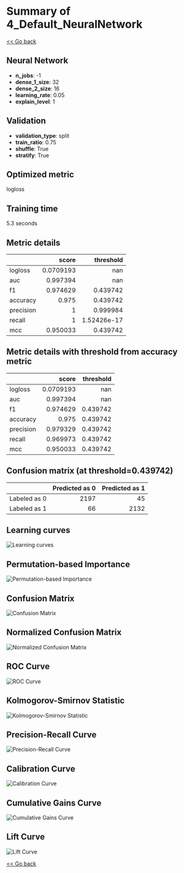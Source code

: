 # Summary of 4_Default_NeuralNetwork

[<< Go back](../README.md)


## Neural Network
- **n_jobs**: -1
- **dense_1_size**: 32
- **dense_2_size**: 16
- **learning_rate**: 0.05
- **explain_level**: 1

## Validation
 - **validation_type**: split
 - **train_ratio**: 0.75
 - **shuffle**: True
 - **stratify**: True

## Optimized metric
logloss

## Training time

5.3 seconds

## Metric details
|           |     score |     threshold |
|:----------|----------:|--------------:|
| logloss   | 0.0709193 | nan           |
| auc       | 0.997394  | nan           |
| f1        | 0.974629  |   0.439742    |
| accuracy  | 0.975     |   0.439742    |
| precision | 1         |   0.999984    |
| recall    | 1         |   1.52426e-17 |
| mcc       | 0.950033  |   0.439742    |


## Metric details with threshold from accuracy metric
|           |     score |   threshold |
|:----------|----------:|------------:|
| logloss   | 0.0709193 |  nan        |
| auc       | 0.997394  |  nan        |
| f1        | 0.974629  |    0.439742 |
| accuracy  | 0.975     |    0.439742 |
| precision | 0.979329  |    0.439742 |
| recall    | 0.969973  |    0.439742 |
| mcc       | 0.950033  |    0.439742 |


## Confusion matrix (at threshold=0.439742)
|              |   Predicted as 0 |   Predicted as 1 |
|:-------------|-----------------:|-----------------:|
| Labeled as 0 |             2197 |               45 |
| Labeled as 1 |               66 |             2132 |

## Learning curves
![Learning curves](learning_curves.png)

## Permutation-based Importance
![Permutation-based Importance](permutation_importance.png)
## Confusion Matrix

![Confusion Matrix](confusion_matrix.png)


## Normalized Confusion Matrix

![Normalized Confusion Matrix](confusion_matrix_normalized.png)


## ROC Curve

![ROC Curve](roc_curve.png)


## Kolmogorov-Smirnov Statistic

![Kolmogorov-Smirnov Statistic](ks_statistic.png)


## Precision-Recall Curve

![Precision-Recall Curve](precision_recall_curve.png)


## Calibration Curve

![Calibration Curve](calibration_curve_curve.png)


## Cumulative Gains Curve

![Cumulative Gains Curve](cumulative_gains_curve.png)


## Lift Curve

![Lift Curve](lift_curve.png)



[<< Go back](../README.md)
